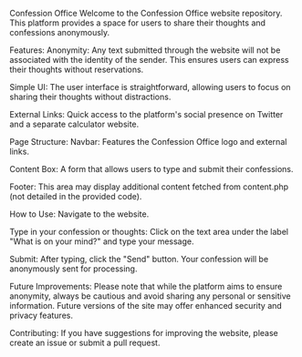 Confession Office
Welcome to the Confession Office website repository. This platform provides a space for users to share their thoughts and confessions anonymously.

Features:
Anonymity: Any text submitted through the website will not be associated with the identity of the sender. This ensures users can express their thoughts without reservations.

Simple UI: The user interface is straightforward, allowing users to focus on sharing their thoughts without distractions.

External Links: Quick access to the platform's social presence on Twitter and a separate calculator website.

Page Structure:
Navbar: Features the Confession Office logo and external links.

Content Box: A form that allows users to type and submit their confessions.

Footer: This area may display additional content fetched from content.php (not detailed in the provided code).

How to Use:
Navigate to the website.

Type in your confession or thoughts: Click on the text area under the label "What is on your mind?" and type your message.

Submit: After typing, click the "Send" button. Your confession will be anonymously sent for processing.

Future Improvements:
Please note that while the platform aims to ensure anonymity, always be cautious and avoid sharing any personal or sensitive information. Future versions of the site may offer enhanced security and privacy features.

Contributing:
If you have suggestions for improving the website, please create an issue or submit a pull request.

